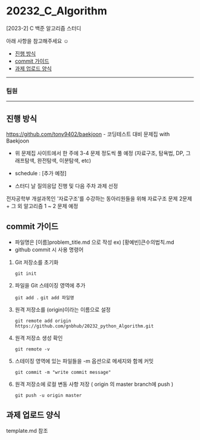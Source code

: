 # 20232_C_Algorithm
[2023-2] C 백준 알고리즘 스터디 

아래 사항을 참고해주세요 ☺️

- [진행 방식](#진행-방식)
- [commit 가이드](#commit-가이드)
- [과제 업로드 양식](#과제-업로드-양식)
  
---


### 팀원

----

## 진행 방식
https://github.com/tony9402/baekjoon - 코딩테스트 대비 문제집 with Baekjoon

- 위 문제집 사이트에서 한 주에 3-4 문제 정도씩 풀 예정 (자료구조, 탐욕법, DP, 그래프탐색, 완전탐색, 이분탐색, etc)

- schedule : [추가 예정]

- 스터디 날 질의응답 진행 및 다음 주차 과제 선정


전자공학부 개설과목인 '자료구조'를 수강하는 동아리원들을 위해 
자료구조 문제 2문제 + 그 외 알고리즘 1 ~ 2 문제 예정

## commit 가이드

- 파일명은 [이름]problem_title.md 으로 작성 ex) [황예빈]큰수의법칙.md
- github commit 시 사용 명령어

1. Git 저장소를 초기화


    `git init`
     <br>

     
2. 파일을 Git 스테이징 영역에 추가


     `git add .`
     `git add 파일명`

   

4. 원격 저장소를 (origin)이라는 이름으로 설정


    `git remote add origin https://github.com/gnbhub/20232_python_Algorithm.git`
    <br>

    

5. 원격 저장소 생성 확인


    `git remote -v`
    <br>

6. 스테이징 영역에 있는 파일들을 -m 옵션으로 메세지와 함께 커밋


    `git commit -m "write commit message"`
    <br>



7. 원격 저장소에 로컬 변동 사항 저장 ( origin 의 master branch에 push )


    `git push -u origin master`


## 과제 업로드 양식 

template.md 참조 

